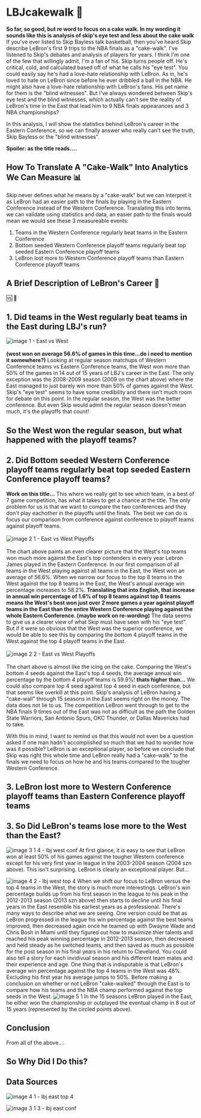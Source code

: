 # LBJcakewalk :cake:
**So far, so good, but re word to focus on a cake walk. In my wording it sounds like this is analysis of skip's eye test and less about the cake walk**  
If you've ever listed to Skip Bayless talk basketball, then you've heard Skip describe LeBron's first 9 trips to the NBA finals as a "cake-walk". I've listened to Skip's debates and analysis of players for years. I think I'm one of the few that willingly admit, I'm a fan of his. Skip turns people off. He's critical, cold, and calculated based off of what he calls his "eye test". You could easily say he's had a love-hate relationship with LeBron. As in, he's loved to hate on LeBron since before he ever dribbled a ball in the NBA. He might also have a love-hate relationship with LeBron's fans. His pet name for them is the "blind witnesses". But I've always wondered between Skip's eye test and the blind witnesses, which actually can't see the reality of LeBron's time in the East that lead him to 9 NBA finals appearances and 3 NBA championships? 

In this analysis, I will show the statistics behind LeBron's career in the Eastern Conference, so we can finally answer who really can't see the truth, Skip Bayless or the "blind witnesses". 

**Spoiler: as the title reads....**

## How To Translate A "Cake-Walk" Into Analytics We Can Measure :bar_chart:
Skip never defines what he means by a "cake-walk" but we can interpret it as LeBron had an easier path to the finals by playing in the Eastern Conference instead of the Western Conference. Translating this into terms we can validate using statistics and data, an easier path to the finals would mean we would see these 3 measureable events:
  1) Teams in the Western Conference regularly beat teams in the Eastern Conference
  2) Bottom seeded Western Conference playoff teams regularly beat top seeded Eastern Conference playoff teams 
  3) LeBron lost more to Western Conference playoff teams than Eastern Conference playoff teams

## A Brief Description of LeBron's Career :basketball:

:vs:
:compass:

## 1. Did teams in the West regularly beat teams in the East during LBJ's run? 
![image 1 - East vs West](https://github.com/user-attachments/assets/eb2f2b12-31e4-4eb4-8c75-88273611dfa1)
<br/>  
**(west won on average 56.6% of games in this time...do i need to mention it somewhere?)**
Looking at regular season matchups of Western Conference teams vs Eastern Conference teams, the West won more than 50% of the games in 14 out of 15 years of LBJ's career in the East. The only exception was the 2008-2009 season (2009 on the chart above) where the East managed to just barely win more than 50% of games against the West. Skip's "eye test" seems to have some credibility and there isn't much room for debate on this point. In the regular season, the West was the better conference. But even Skip would admit the regular season doesn't mean much, it's the playoffs that count!

## So the West won the regular season, but what happened with the playoff teams? 
## 2. Did Bottom seeded Western Conference playoff teams regularly beat top seeded Eastern Conference playoff teams? 
**Work on this title...**
This where we really get to see which team, in a best of 7 game competition, has what it takes to get a chance at the title. The only problem for us is that we want to compare the two conferences and they don't play eachother in the playoffs until the finals. The best we can do is focus our comparison from conference against conference to playoff teams against playoff teams. 
<br/>  
![image 2 1 - East vs West Playoffs](https://github.com/user-attachments/assets/17467276-7318-4ad3-bc9b-8936def07da1)
<br/>  
The chart above paints an even clearer picture that the West's top teams won much more against the East's top contenders in every year Lebron James played in the Eastern Conference. In our first comparison of all teams in the West playing against all teams in the East, the West won an average of 56.6%. When we narrow our focus to the top 8 teams in the West against the top 8 teams in the East, the West's annual average win percentage increases to 58.2%. **Translating that into English, that increase in annual win percentage of 1.6% of top 8 teams against top 8 teams means the West's best won just over 2 more games a year against playoff teams in the East than the entire Western Conference playing against the whole Eastern Conference. (maybe work on re-wording)** The data seems to give us a clearer view of what Skip must have seen with his "eye test". But if it were so obvious that the West was the superior conference, we would be able to see this by comparing the bottom 4 playoff teams in the West against the top 4 playoff teams in the East. 
<br/>  
![image 2 2 - East vs West Playoffs](https://github.com/user-attachments/assets/78bf18fe-67e3-4e65-9069-785065d1d729)
<br/>  
The chart above is almost like the icing on the cake. Comparing the West's bottom 4 seeds against the East's top 4 seeds, the average annual win percentage by the bottom 4 playoff teams is 59.9%! **thats higher than...** We could also compare top 4 seed against top 4 seed in each conference, but that seems like overkill at this point. Skip's analysis of LeBron having a "cake-wall" through 15 seasons in the East seems right on the money. The data does not lie to us. The competition LeBron went through to get to the NBA finals 9 times out of the East was not as difficult as the path the Golden State Warriors, San Antonio Spurs, OKC Thunder, or Dallas Mavericks had to take. 

With this in mind, I want to remind us that this would not even be a question asked if one man hadn't accomplished so much that we had to wonder how was it possible? LeBron is an exceptional player, so before we conclude that Skip was right this whole time and LeBron really had a "cake-walk" to the finals we need to focus on how he and his teams compared to the tougher Western Conference.

## 3. LeBron lost more to Western Conference playoff teams than Eastern Conference playoff teams
## 3. So Did LeBron's teams lose more to the West than the East?

![image 3 1 4 - lbj west conf](https://github.com/user-attachments/assets/504d221d-b007-4172-ba46-e06e293a589c)
At first glance, it is easy to see that LeBron won at least 50% of his games against the tougher Western conference except for his very first year in league in the 2003-2004 season (2004 szn above). This isn't surprising. LeBron is clearly an exceptional player. But...

![image 4 2 - lbj west top 4](https://github.com/user-attachments/assets/824a6a2d-fa73-461f-bff8-ebf3efe93131)
When we shift our focus to LeBron versus the top 4 teams in the West, the story is much more interestings. LeBron's win percentage builds up from his first season in the league to his peak in the 2012-2013 season (2013 szn above) then starts to decline until his final years in the East resemble his earliest years as a professional. There's many ways to describe what we are seeing. One version could be that as LeBron progressed in the league his win percentage against the best teams improved, then decreased again once he teamed up with Dwayne Wade and Chris Bosh in Miami until they figured out how to maximize thier talents and reached his peak winning percentage in 2012-2013 season, then decreased and held steady as he switched teams, and then saved as much as possible for the post season in his final years in his return to Cleveland. You could also tell a story for each invidivual season and his different team mates and their experience and age. One thing that is indisputable is that LeBron's average win percentage against the top 4 teams in the West was 48%. Excluding his first year his average jumps to 50%. Before making a conclusion on whether or not LeBron "cake-walked" through the East is to compare how his teams and the NBA champ performed against the top seeds in the West. 
![image 5 1](https://github.com/user-attachments/assets/3edda738-fb34-40a7-a948-d437cd619b5a)
In the 15 seasons LeBron played in the East, he either won the championship or outplayed the eventual champ in 8 out of 15 years (represented by the circled points above). 

## Conclusion
From all of the above....

## So Why Did I Do this? 

## Data Sources
![image 4 1 - lbj east top 4](https://github.com/user-attachments/assets/24c7a9a4-a084-449f-9d96-24e59905a1b3)


![image 3 1 3 - lbj east conf](https://github.com/user-attachments/assets/93a92d27-5a10-441d-8b12-c5b5899bdf97)



